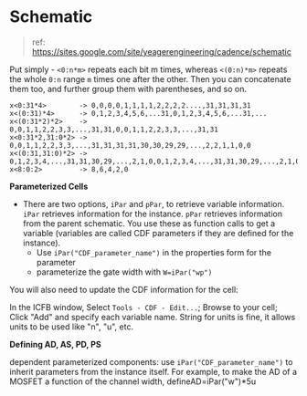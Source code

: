 # Schematic

> ref: https://sites.google.com/site/yeagerengineering/cadence/schematic

Put simply - `<0:n*m>` repeats each bit m times, whereas `<(0:n)*m>` repeats the whole `0:n` range `m` times one after the other. Then you can concatenate them too, and further group them with parentheses, and so on. 

```
x<0:31*4>        -> 0,0,0,0,1,1,1,1,2,2,2,2....,31,31,31,31 
x<(0:31)*4>      -> 0,1,2,3,4,5,6,...31,0,1,2,3,4,5,6,...31,... 
x<(0:31*2)*2>    -> 0,0,1,1,2,2,3,3,...,31,31,0,0,1,1,2,2,3,3,...,31,31 
x<0:31*2,31:0*2> -> 0,0,1,1,2,2,3,3,...,31,31,31,31,30,30,29,29,...,2,2,1,1,0,0 
x<(0:31,31:0)*2> -> 0,1,2,3,4,...,31,31,30,29,...,2,1,0,0,1,2,3,4,...,31,31,30,29,...,2,1,0 
x<8:0:2>         -> 8,6,4,2,0
```

**Parameterized Cells**

- There are two options, `iPar` and `pPar`, to retrieve variable information. `iPar` retrieves information for the instance. `pPar` retrieves information from the parent schematic. You use these as function calls to get a variable (variables are called CDF parameters if they are defined for the instance).
  - Use `iPar("CDF_parameter_name")` in the properties form for the parameter
  - parameterize the gate width with `W=iPar("wp")`

You will also need to update the CDF information for the cell: 

In the ICFB window, Select `Tools - CDF - Edit...`; Browse to your cell; Click "Add" and specify each variable name. String for units is fine, it allows units to be used like "n", "u", etc.

**Defining AD, AS, PD, PS**

dependent parameterized components: use `iPar("CDF_parameter_name")` to inherit parameters from the instance itself. For example, to make the AD of a MOSFET a function of the channel width, defineAD=iPar("w")*5u
